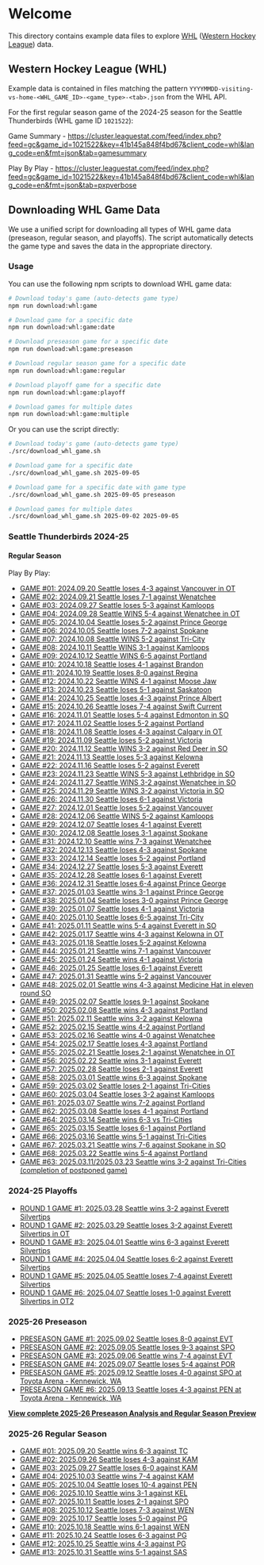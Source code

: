 # Welcome

This directory contains example data files to explore [WHL](https://chl.ca/whl/) ([Western Hockey League](https://chl.ca/whl/)) data.

## Western Hockey League (WHL)

Example data is contained in files matching the pattern `YYYYMMDD-visiting-vs-home-<WHL_GAME_ID>-<game_type>-<tab>.json` from the WHL API.

For the first regular season game of the 2024-25 season for the Seattle Thunderbirds (WHL game ID `1021522`):

Game Summary - <https://cluster.leaguestat.com/feed/index.php?feed=gc&game_id=1021522&key=41b145a848f4bd67&client_code=whl&lang_code=en&fmt=json&tab=gamesummary>

Play By Play - <https://cluster.leaguestat.com/feed/index.php?feed=gc&game_id=1021522&key=41b145a848f4bd67&client_code=whl&lang_code=en&fmt=json&tab=pxpverbose>

## Downloading WHL Game Data

We use a unified script for downloading all types of WHL game data (preseason, regular season, and playoffs). The script automatically detects the game type and saves the data in the appropriate directory.

### Usage

You can use the following npm scripts to download WHL game data:

```bash
# Download today's game (auto-detects game type)
npm run download:whl:game

# Download game for a specific date
npm run download:whl:game:date

# Download preseason game for a specific date
npm run download:whl:game:preseason

# Download regular season game for a specific date
npm run download:whl:game:regular

# Download playoff game for a specific date
npm run download:whl:game:playoff

# Download games for multiple dates
npm run download:whl:game:multiple
```

Or you can use the script directly:

```bash
# Download today's game (auto-detects game type)
./src/download_whl_game.sh

# Download game for a specific date
./src/download_whl_game.sh 2025-09-05

# Download game for a specific date with game type
./src/download_whl_game.sh 2025-09-05 preseason

# Download games for multiple dates
./src/download_whl_game.sh 2025-09-02 2025-09-05
```

### Seattle Thunderbirds 2024-25

#### Regular Season

Play By Play:

- [GAME #01: 2024.09.20 Seattle loses 4-3 against Vancouver in OT](./2024-25/regular-season/20240920-SEA-vs-VAN-1021208-pxpverbose.json)
- [GAME #02: 2024.09.21 Seattle loses 7-1 against Wenatchee](./2024-25/regular-season/20240921-SEA-vs-WEN-1021219-pxpverbose.json)
- [GAME #03: 2024.09.27 Seattle loses 5-3 against Kamloops](./2024-25/regular-season/20240927-SEA-vs-KAM-1021220-pxpverbose.json)
- [GAME #04: 2024.09.28 Seattle WINS 5-4 against Wenatchee in OT](./2024-25/regular-season/20240928-WEN-vs-SEA-1021233-pxpverbose.json)
- [GAME #05: 2024.10.04 Seattle loses 5-2 against Prince George](./2024-25/regular-season/20241004-PG-vs-SEA-1021246-pxpverbose.json)
- [GAME #06: 2024.10.05 Seattle loses 7-2 against Spokane](./2024-25/regular-season/20241005-SEA-vs-SPO-1021256-pxpverbose.json)
- [GAME #07: 2024.10.08 Seattle WINS 5-2 against Tri-City](./2024-25/regular-season/20241008-TC-vs-SEA-1021264-pxpverbose.json)
- [GAME #08: 2024.10.11 Seattle WINS 3-1 against Kamloops](./2024-25/regular-season/20241011-KAM-vs-SEA-1021276-pxpverbose.json)
- [GAME #09: 2024.10.12 Seattle WINS 6-5 against Portland](./2024-25/regular-season/20241012-POR-vs-SEA-1021283-pxpverbose.json)
- [GAME #10: 2024.10.18 Seattle loses 4-1 against Brandon](./2024-25/regular-season/20241018-SEA-vs-BDN-1021300-pxpverbose.json)
- [GAME #11: 2024.10.19 Seattle loses 8-0 against Regina](./2024-25/regular-season/20241019-SEA-vs-REG-1021310-pxpverbose.json)
- [GAME #12: 2024.10.22 Seattle WINS 4-1 against Moose Jaw](./2024-25/regular-season/20241022-SEA-vs-MJ-1021318-pxpverbose.json)
- [GAME #13: 2024.10.23 Seattle loses 5-1 against Saskatoon](./2024-25/regular-season/20241023-SEA-vs-SAS-1021322-pxpverbose.json)
- [GAME #14: 2024.10.25 Seattle loses 4-3 against Prince Albert](./2024-25/regular-season/20241025-SEA-vs-PA-1021326-pxpverbose.json)
- [GAME #15: 2024.10.26 Seattle loses 7-4 against Swift Current](./2024-25/regular-season/20241026-SEA-vs-SC-1021341-pxpverbose.json)
- [GAME #16: 2024.11.01 Seattle loses 5-4 against Edmonton in SO](./2024-25/regular-season/20241101-EDM-vs-SEA-1021354-pxpverbose.json)
- [GAME #17: 2024.11.02 Seattle loses 5-2 against Portland](./2024-25/regular-season/20241102-POR-vs-SEA-1021361-pxpverbose.json)
- [GAME #18: 2024.11.08 Seattle loses 4-3 against Calgary in OT](./2024-25/regular-season/20241108-CGY-vs-SEA-1021381-pxpverbose.json)
- [GAME #19: 2024.11.09 Seattle loses 5-2 against Victoria](./2024-25/regular-season/20241109-VIC-vs-SEA-1021389-pxpverbose.json)
- [GAME #20: 2024.11.12 Seattle WINS 3-2 against Red Deer in SO](./2024-25/regular-season/20241112-RD-vs-SEA-1021400-pxpverbose.json)
- [GAME #21: 2024.11.13 Seattle loses 5-3 against Kelowna](./2024-25/regular-season/20241113-SEA-vs-KEL-1021402-pxpverbose.json)
- [GAME #22: 2024.11.16 Seattle loses 5-2 against Everett](./2024-25/regular-season/20241116-EVT-vs-SEA-1021418-pxpverbose.json)
- [GAME #23: 2024.11.23 Seattle WINS 5-3 against Lethbridge in SO](./2024-25/regular-season/20241123-LET-vs-SEA-1021446-pxpverbose.json)
- [GAME #24: 2024.11.27 Seattle WINS 3-2 against Wenatchee in SO](./2024-25/regular-season/20241127-WEN-vs-SEA-1021455-pxpverbose.json)
- [GAME #25: 2024.11.29 Seattle WINS 3-2 against Victoria in SO](./2024-25/regular-season/20241129-SEA-vs-VIC-1021465-pxpverbose.json)
- [GAME #26: 2024.11.30 Seattle loses 6-1 against Victoria](./2024-25/regular-season/20241130-SEA-vs-VIC-1021476-pxpverbose.json)
- [GAME #27: 2024.12.01 Seattle loses 5-2 against Vancouver](./2024-25/regular-season/20241201-SEA-vs-VAN-1021480-pxpverbose.json)
- [GAME #28: 2024.12.06 Seattle WINS 5-2 against Kamloops](./2024-25/regular-season/20241206-SEA-vs-KAM-1021489-pxpverbose.json)
- [GAME #29: 2024.12.07 Seattle loses 4-1 against Everett](./2024-25/regular-season/20241207-SEA-vs-EVT-1021497-pxpverbose.json)
- [GAME #30: 2024.12.08 Seattle loses 3-1 against Spokane](./2024-25/regular-season/20241208-SPO-vs-SEA-1021507-pxpverbose.json)
- [GAME #31: 2024.12.10 Seattle wins 7-3 against Wenatchee](./2024-25/regular-season/20241210-WEN-vs-SEA-1021512-pxpverbose.json)
- [GAME #32: 2024.12.13 Seattle loses 4-3 against Spokane](./2024-25/regular-season/20241213-SPO-vs-SEA-1021522-pxpverbose.json)
- [GAME #33: 2024.12.14 Seattle loses 5-2 against Portland](./2024-25/regular-season/20241214-SEA-vs-POR-1021529-pxpverbose.json)
- [GAME #34: 2024.12.27 Seattle loses 5-3 against Everett](./2024-25/regular-season/20241227-EVT-vs-SEA-1021553-pxpverbose.json)
- [GAME #35: 2024.12.28 Seattle loses 6-1 against Everett](./2024-25/regular-season/20241228-SEA-vs-EVT-1021556-pxpverbose.json)
- [GAME #36: 2024.12.31 Seattle loses 6-4 against Prince George](./2024-25/regular-season/20241231-PG-vs-SEA-1021574-pxpverbose.json)
- [GAME #37: 2025.01.03 Seattle wins 3-1 against Prince George](./2024-25/regular-season/20250103-SEA-vs-PG-1021587-pxpverbose.json)
- [GAME #38: 2025.01.04 Seattle loses 3-0 against Prince George](./2024-25/regular-season/20250104-SEA-vs-PG-1021601-pxpverbose.json)
- [GAME #39: 2025.01.07 Seattle loses 4-1 against Victoria](./2024-25/regular-season/20250107-VIC-vs-SEA-1021611-pxpverbose.json)
- [GAME #40: 2025.01.10 Seattle loses 6-5 against Tri-City](./2024-25/regular-season/20250110-SEA-vs-TC-1021625-pxpverbose.json)
- [GAME #41: 2025.01.11 Seattle wins 5-4 against Everett in SO](./2024-25/regular-season/20250111-EVT-vs-SEA-1021632-pxpverbose.json)
- [GAME #42: 2025.01.17 Seattle wins 4-3 against Kelowna in OT](./2024-25/regular-season/20250117-SEA-vs-KEL-1021647-pxpverbose.json)
- [GAME #43: 2025.01.18 Seattle loses 5-2 against Kelowna](./2024-25/regular-season/20250118-KEL-vs-SEA-1021660-pxpverbose.json)
- [GAME #44: 2025.01.21 Seattle wins 7-1 against Vancouver](./2024-25/regular-season/20250121-VAN-vs-SEA-1021671-pxpverbose.json)
- [GAME #45: 2025.01.24 Seattle wins 4-1 against Victoria](./2024-25/regular-season/20250124-VIC-vs-SEA-1021682-pxpverbose.json)
- [GAME #46: 2025.01.25 Seattle loses 6-1 against Everett](./2024-25/regular-season/20250125-SEA-vs-EVT-1021685-pxpverbose.json)
- [GAME #47: 2025.01.31 Seattle wins 5-2 against Vancouver](./2024-25/regular-season/20250131-VAN-vs-SEA-1021715-pxpverbose.json)
- [GAME #48: 2025.02.01 Seattle wins 4-3 against Medicine Hat in eleven round SO](./2024-25/regular-season/20250201-MH-vs-SEA-1021725-pxpverbose.json)
- [GAME #49: 2025.02.07 Seattle loses 9-1 against Spokane](./2024-25/regular-season/20250207-SPO-vs-SEA-1021745-pxpverbose.json)
- [GAME #50: 2025.02.08 Seattle wins 4-3 against Portland](./2024-25/regular-season/20250208-SEA-vs-POR-1021752-pxpverbose.json)
- [GAME #51: 2025.02.11 Seattle wins 3-2 against Kelowna](./2024-25/regular-season/20250211-KEL-vs-SEA-1021762-pxpverbose.json)
- [GAME #52: 2025.02.15 Seattle wins 4-2 against Portland](./2024-25/regular-season/20250215-POR-vs-SEA-1021784-pxpverbose.json)
- [GAME #53: 2025.02.16 Seattle wins 4-0 against Wenatchee](./2024-25/regular-season/20250216-SEA-vs-WEN-1021788-pxpverbose.json)
- [GAME #54: 2025.02.17 Seattle loses 4-3 against Portland](./2024-25/regular-season/20250217-SEA-vs-POR-1021793-pxpverbose.json)
- [GAME #55: 2025.02.21 Seattle loses 2-1 against Wenatchee in OT](./2024-25/regular-season/20250221-SEA-vs-WEN-1021812-pxpverbose.json)
- [GAME #56: 2025.02.22 Seattle wins 3-1 against Everett](./2024-25/regular-season/20250222-EVT-vs-SEA-1021817-pxpverbose.json)
- [GAME #57: 2025.02.28 Seattle loses 2-1 against Everett](./2024-25/regular-season/20250228-SEA-vs-EVT-1021835-pxpverbose.json)
- [GAME #58: 2025.03.01 Seattle wins 6-3 against Spokane](./2024-25/regular-season/20250301-SEA-vs-SPO-1021850-pxpverbose.json)
- [GAME #59: 2025.03.02 Seattle loses 2-1 against Tri-Cities](./2024-25/regular-season/20250302-TC-vs-SEA-1021856-pxpverbose.json)
- [GAME #60: 2025.03.04 Seattle loses 3-2 against Kamloops](./2024-25/regular-season/20250304-KAM-vs-SEA-1021861-pxpverbose.json)
- [GAME #61: 2025.03.07 Seattle wins 7-2 against Portland](./2024-25/regular-season/20250307-SEA-vs-POR-1021871-pxpverbose.json)
- [GAME #62: 2025.03.08 Seattle loses 4-1 against Portland](./2024-25/regular-season/20250308-POR-vs-SEA-1021882-pxpverbose.json)
- [GAME #64: 2025.03.14 Seattle wins 6-3 vs Tri-Cities](./2024-25/regular-season/20250314-TC-vs-SEA-1021904-pxpverbose.json)
- [GAME #65: 2025.03.15 Seattle loses 6-1 against Portland](./2024-25/regular-season/20250315-SEA-vs-POR-1021912-pxpverbose.json)
- [GAME #66: 2025.03.16 Seattle wins 5-1 against Tri-Cities](./2024-25/regular-season/20250316-SEA-vs-TC-1021921-pxpverbose.json)
- [GAME #67: 2025.03.21 Seattle wins 7-6 against Spokane in SO](./2024-25/regular-season/20250321-SEA-vs-SPO-1021936-pxpverbose.json)
- [GAME #68: 2025.03.22 Seattle wins 5-4 against Portland](./2024-25/regular-season/20250322-POR-vs-SEA-1021943-pxpverbose.json)
- [GAME #63: 2025.03.11/2025.03.23 Seattle wins 3-2 against Tri-Cities (completion of postponed game)](./2024-25/regular-season/20250323-SEA-vs-TC-1021891-pxpverbose.json)

### 2024-25 Playoffs

- [ROUND 1 GAME #1: 2025.03.28 Seattle wins 3-2 against Everett Silvertips](./2024-25/playoffs/20250328-SEA-vs-EVT-1021961-pxpverbose.json)
- [ROUND 1 GAME #2: 2025.03.29 Seattle loses 3-2 against Everett Silvertips in OT](./2024-25/playoffs/20250329-SEA-vs-EVT-1021962-pxpverbose.json)
- [ROUND 1 GAME #3: 2025.04.01 Seattle wins 6-3 against Everett Silvertips](./2024-25/playoffs/20250401-EVT-vs-SEA-1021969-pxpverbose.json)
- [ROUND 1 GAME #4: 2025.04.04 Seattle loses 6-2 against Everett Silvertips](./2024-25/playoffs/20250404-EVT-vs-SEA-1021970-pxpverbose.json)
- [ROUND 1 GAME #5: 2025.04.05 Seattle loses 7-4 against Everett Silvertips](./2024-25/playoffs/20250405-SEA-vs-EVT-1021971-pxpverbose.json)
- [ROUND 1 GAME #6: 2025.04.07 Seattle loses 1-0 against Everett Silvertips in OT2](./2024-25/playoffs/20250407-EVT-vs-SEA-1021972-pxpverbose.json)

### 2025-26 Preseason

- [PRESEASON GAME #1: 2025.09.02 Seattle loses 8-0 against EVT](./2025-26/preseason/20250902-EVT-vs-SEA-1022070-pxpverbose.json)
- [PRESEASON GAME #2: 2025.09.05 Seattle loses 9-3 against SPO](./2025-26/preseason/20250905-SPO-vs-SEA-1022082-pxpverbose.json)
- [PRESEASON GAME #3: 2025.09.06 Seattle wins 7-4 against EVT](./2025-26/preseason/20250906-SEA-vs-EVT-1022086-pxpverbose.json)
- [PRESEASON GAME #4: 2025.09.07 Seattle loses 5-4 against POR](./2025-26/preseason/20250907-SEA-vs-POR-1022096-pxpverbose.json)
- [PRESEASON GAME #5: 2025.09.12 Seattle loses 4-0 against SPO at Toyota Arena - Kennewick, WA](./2025-26/preseason/20250912-SPO-vs-SEA-1022111-preseason-pxpverbose.json)
- [PRESEASON GAME #6: 2025.09.13 Seattle loses 4-3 against PEN at Toyota Arena - Kennewick, WA](./2025-26/preseason/20250913-PEN-vs-SEA-1022119-preseason-pxpverbose.json)

**[View complete 2025-26 Preseason Analysis and Regular Season Preview](./2025-26/preseason/ANALYSIS.md)**

### 2025-26 Regular Season

- [GAME #01: 2025.09.20 Seattle wins 6-3 against TC](./2025-26/regular-season/20250920-TC-vs-SEA-1022142-pxpverbose.json)
- [GAME #02: 2025.09.26 Seattle loses 4-3 against KAM](./2025-26/regular-season/20250926-SEA-vs-KAM-1022144-pxpverbose.json)
- [GAME #03: 2025.09.27 Seattle loses 6-0 against KAM](./2025-26/regular-season/20250927-SEA-vs-KAM-1022152-pxpverbose.json)
- [GAME #04: 2025.10.03 Seattle wins 7-4 against KAM](./2025-26/regular-season/20251003-KAM-vs-SEA-1022167-pxpverbose.json)
- [GAME #05: 2025.10.04 Seattle loses 10-4 against PEN](./2025-26/regular-season/20251004-SEA-vs-PEN-1022176-pxpverbose.json)
- [GAME #06: 2025.10.10 Seattle wins 3-1 against KEL](./2025-26/regular-season/20251010-SEA-vs-KEL-1022193-pxpverbose.json)
- [GAME #07: 2025.10.11 Seattle loses 2-1 against SPO](./2025-26/regular-season/20251011-SPO-vs-SEA-1022207-pxpverbose.json)
- [GAME #08: 2025.10.12 Seattle loses 7-3 against WEN](./2025-26/regular-season/20251012-SEA-vs-WEN-1022211-pxpverbose.json)
- [GAME #09: 2025.10.17 Seattle loses 5-0 against PG](./2025-26/regular-season/20251017-PG-vs-SEA-1022227-pxpverbose.json)
- [GAME #10: 2025.10.18 Seattle wins 6-1 against WEN](./2025-26/regular-season/20251018-WEN-vs-SEA-1022235-pxpverbose.json)
- [GAME #11: 2025.10.24 Seattle loses 6-3 against PG](./2025-26/regular-season/20251024-SEA-vs-PG-1022254-pxpverbose.json)
- [GAME #12: 2025.10.25 Seattle wins 4-3 against PG](./2025-26/regular-season/20251025-SEA-vs-PG-1022264-pxpverbose.json)
- [GAME #13: 2025.10.31 Seattle wins 5-1 against SAS](./2025-26/regular-season/20251031-SAS-vs-SEA-1022283-pxpverbose.json)
